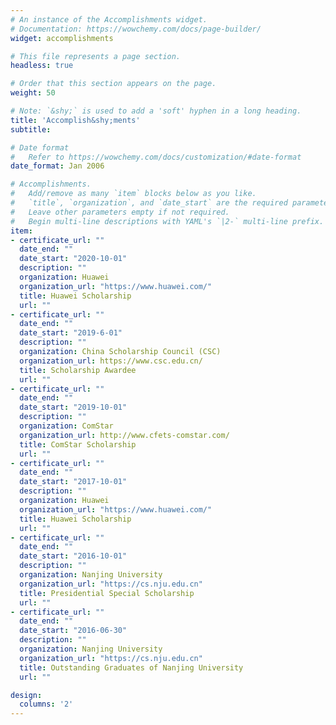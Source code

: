 ```yaml
---
# An instance of the Accomplishments widget.
# Documentation: https://wowchemy.com/docs/page-builder/
widget: accomplishments

# This file represents a page section.
headless: true

# Order that this section appears on the page.
weight: 50

# Note: `&shy;` is used to add a 'soft' hyphen in a long heading.
title: 'Accomplish&shy;ments'
subtitle:

# Date format
#   Refer to https://wowchemy.com/docs/customization/#date-format
date_format: Jan 2006

# Accomplishments.
#   Add/remove as many `item` blocks below as you like.
#   `title`, `organization`, and `date_start` are the required parameters.
#   Leave other parameters empty if not required.
#   Begin multi-line descriptions with YAML's `|2-` multi-line prefix.
item:
- certificate_url: ""
  date_end: ""
  date_start: "2020-10-01"
  description: ""
  organization: Huawei
  organization_url: "https://www.huawei.com/"
  title: Huawei Scholarship
  url: ""
- certificate_url: ""
  date_end: ""
  date_start: "2019-6-01"
  description: ""
  organization: China Scholarship Council (CSC)
  organization_url: https://www.csc.edu.cn/
  title: Scholarship Awardee
  url: ""
- certificate_url: ""
  date_end: ""
  date_start: "2019-10-01"
  description: ""
  organization: ComStar
  organization_url: http://www.cfets-comstar.com/
  title: ComStar Scholarship
  url: ""
- certificate_url: ""
  date_end: ""
  date_start: "2017-10-01"
  description: ""
  organization: Huawei
  organization_url: "https://www.huawei.com/"
  title: Huawei Scholarship
  url: ""
- certificate_url: ""
  date_end: ""
  date_start: "2016-10-01"
  description: ""
  organization: Nanjing University
  organization_url: "https://cs.nju.edu.cn"
  title: Presidential Special Scholarship
  url: ""
- certificate_url: ""
  date_end: ""
  date_start: "2016-06-30"
  description: ""
  organization: Nanjing University
  organization_url: "https://cs.nju.edu.cn"
  title: Outstanding Graduates of Nanjing University
  url: ""

design:
  columns: '2' 
---
```


